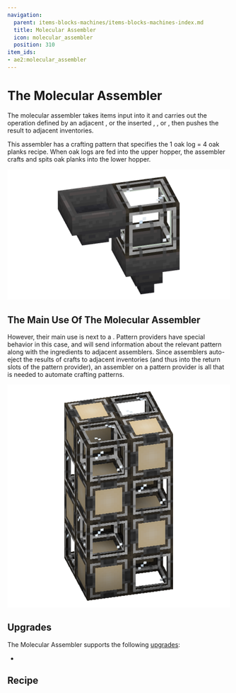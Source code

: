 ```yaml
---
navigation:
  parent: items-blocks-machines/items-blocks-machines-index.md
  title: Molecular Assembler
  icon: molecular_assembler
  position: 310
item_ids:
- ae2:molecular_assembler
---
```


# The Molecular Assembler

<BlockImage id="molecular_assembler" scale="8" />

The molecular assembler takes items input into it and carries out the operation defined by an adjacent <ItemLink id="pattern_provider" />,
or the inserted <ItemLink id="crafting_pattern" />, <ItemLink id="smithing_table_pattern" />, or <ItemLink id="stonecutting_pattern" />,
then pushes the result to adjacent inventories.

This assembler has a crafting pattern that specifies the 1 oak log = 4 oak planks recipe. When oak logs are fed into the upper hopper,
the assembler crafts and spits oak planks into the lower hopper.

![Standalone Assembler](../assets/assemblies/standalone_assembler.png)

## The Main Use Of The Molecular Assembler

However, their main use is next to a <ItemLink id="pattern_provider" />. Pattern providers have special behavior in this case,
and will send information about the relevant pattern along with the ingredients to adjacent assemblers. Since assemblers auto-eject the results of
crafts to adjacent inventories (and thus into the return slots of the pattern provider), an assembler on a pattern provider
is all that is needed to automate crafting patterns.

![Assembler Tower](../assets/assemblies/assembler_tower.png)

## Upgrades

The Molecular Assembler supports the following [upgrades](upgrade_cards.md):

*   <ItemLink id="speed_card" />

## Recipe

<RecipeFor id="molecular_assembler" />
